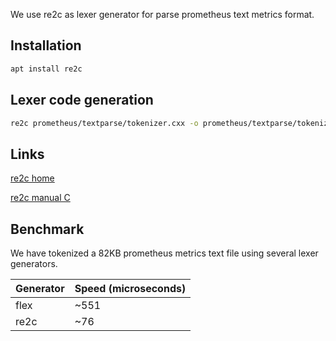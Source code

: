 We use re2c as lexer generator for parse prometheus text metrics format.

## Installation

```bash
apt install re2c
```

## Lexer code generation

```bash
re2c prometheus/textparse/tokenizer.cxx -o prometheus/textparse/tokenizer.cpp --no-debug-info --conditions --no-generation-date --no-version
```

## Links

[re2c home](https://re2c.org/)

[re2c manual C](https://re2c.org/manual/manual_c.html)

## Benchmark

We have tokenized a 82KB prometheus metrics text file using several lexer generators.

| Generator | Speed (microseconds) |
|-----------|----------------------|
| flex      | ~551                 |
| re2c      | ~76                  |
